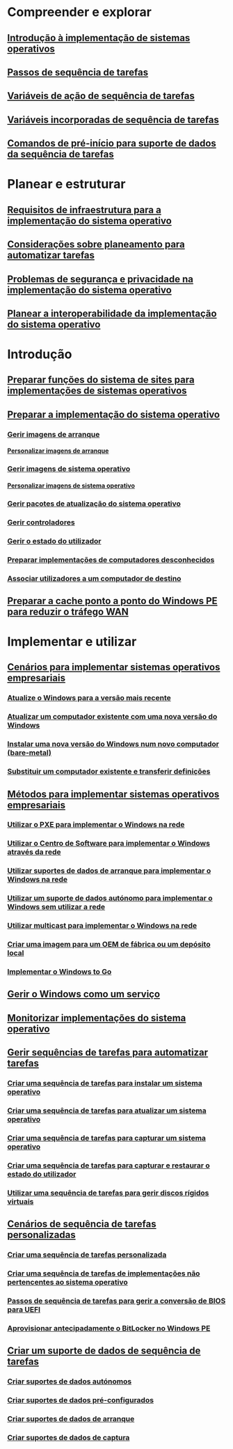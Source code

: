 # Compreender e explorar
## [Introdução à implementação de sistemas operativos](understand/introduction-to-operating-system-deployment.md)
## [Passos de sequência de tarefas](understand/task-sequence-steps.md)
## [Variáveis de ação de sequência de tarefas](understand/task-sequence-action-variables.md)
## [Variáveis incorporadas de sequência de tarefas](understand/task-sequence-built-in-variables.md)
## [Comandos de pré-início para suporte de dados da sequência de tarefas](understand/prestart-commands-for-task-sequence-media.md)

# Planear e estruturar
## [Requisitos de infraestrutura para a implementação do sistema operativo](plan-design/infrastructure-requirements-for-operating-system-deployment.md)
## [Considerações sobre planeamento para automatizar tarefas](plan-design/planning-considerations-for-automating-tasks.md)
## [Problemas de segurança e privacidade na implementação do sistema operativo](plan-design/security-and-privacy-for-operating-system-deployment.md)
## [Planear a interoperabilidade da implementação do sistema operativo](plan-design/planning-for-operating-system-deployment-interoperability.md)

# Introdução
## [Preparar funções do sistema de sites para implementações de sistemas operativos](get-started/prepare-site-system-roles-for-operating-system-deployments.md)
## [Preparar a implementação do sistema operativo](get-started/prepare-for-operating-system-deployment.md)
### [Gerir imagens de arranque](get-started/manage-boot-images.md)
#### [Personalizar imagens de arranque](get-started/customize-boot-images.md)

### [Gerir imagens de sistema operativo](get-started/manage-operating-system-images.md)
#### [Personalizar imagens de sistema operativo](get-started/customize-operating-system-images.md)

### [Gerir pacotes de atualização do sistema operativo](get-started/manage-operating-system-upgrade-packages.md)
### [Gerir controladores](get-started/manage-drivers.md)
### [Gerir o estado do utilizador](get-started/manage-user-state.md)
### [Preparar implementações de computadores desconhecidos](get-started/prepare-for-unknown-computer-deployments.md)
### [Associar utilizadores a um computador de destino](get-started/associate-users-with-a-destination-computer.md)

## [Preparar a cache ponto a ponto do Windows PE para reduzir o tráfego WAN](get-started/prepare-windows-pe-peer-cache-to-reduce-wan-traffic.md)

# Implementar e utilizar
## [Cenários para implementar sistemas operativos empresariais](deploy-use/scenarios-to-deploy-enterprise-operating-systems.md)
### [Atualize o Windows para a versão mais recente](deploy-use/upgrade-windows-to-the-latest-version.md)
### [Atualizar um computador existente com uma nova versão do Windows](deploy-use/refresh-an-existing-computer-with-a-new-version-of-windows.md)
### [Instalar uma nova versão do Windows num novo computador (bare-metal)](deploy-use/install-new-windows-version-new-computer-bare-metal.md)
### [Substituir um computador existente e transferir definições](deploy-use/replace-an-existing-computer-and-transfer-settings.md)

## [Métodos para implementar sistemas operativos empresariais](deploy-use/methods-to-deploy-enterprise-operating-systems.md)
### [Utilizar o PXE para implementar o Windows na rede](deploy-use/use-pxe-to-deploy-windows-over-the-network.md)
### [Utilizar o Centro de Software para implementar o Windows através da rede](deploy-use/use-software-center-to-deploy-windows-over-the-network.md)
### [Utilizar suportes de dados de arranque para implementar o Windows na rede](deploy-use/use-bootable-media-to-deploy-windows-over-the-network.md)
### [Utilizar um suporte de dados autónomo para implementar o Windows sem utilizar a rede](deploy-use/use-stand-alone-media-to-deploy-windows-without-using-the-network.md)
### [Utilizar multicast para implementar o Windows na rede](deploy-use/use-multicast-to-deploy-windows-over-the-network.md)
### [Criar uma imagem para um OEM de fábrica ou um depósito local](deploy-use/create-an-image-for-an-oem-in-factory-or-a-local-depot.md)
### [Implementar o Windows to Go](deploy-use/deploy-windows-to-go.md)

## [Gerir o Windows como um serviço](deploy-use/manage-windows-as-a-service.md)
## [Monitorizar implementações do sistema operativo](deploy-use/monitor-operating-system-deployments.md)

## [Gerir sequências de tarefas para automatizar tarefas](deploy-use/manage-task-sequences-to-automate-tasks.md)
### [Criar uma sequência de tarefas para instalar um sistema operativo](deploy-use/create-a-task-sequence-to-install-an-operating-system.md)
### [Criar uma sequência de tarefas para atualizar um sistema operativo](deploy-use/create-a-task-sequence-to-upgrade-an-operating-system.md)
### [Criar uma sequência de tarefas para capturar um sistema operativo](deploy-use/create-a-task-sequence-to-capture-an-operating-system.md)
### [Criar uma sequência de tarefas para capturar e restaurar o estado do utilizador](deploy-use/create-a-task-sequence-to-capture-and-restore-user-state.md)
### [Utilizar uma sequência de tarefas para gerir discos rígidos virtuais](deploy-use/use-a-task-sequence-to-manage-virtual-hard-disks.md)

## [Cenários de sequência de tarefas personalizadas](deploy-use/custom-task-sequence-scenarios.md)
### [Criar uma sequência de tarefas personalizada](deploy-use/create-a-custom-task-sequence.md)
### [Criar uma sequência de tarefas de implementações não pertencentes ao sistema operativo](deploy-use/create-a-task-sequence-for-non-operating-system-deployments.md)
### [Passos de sequência de tarefas para gerir a conversão de BIOS para UEFI](deploy-use/task-sequence-steps-to-manage-bios-to-uefi-conversion.md)
### [Aprovisionar antecipadamente o BitLocker no Windows PE](deploy-use/preprovision-bitlocker-in-windows-pe.md)

## [Criar um suporte de dados de sequência de tarefas](deploy-use/create-task-sequence-media.md)
### [Criar suportes de dados autónomos](deploy-use/create-stand-alone-media.md)
### [Criar suportes de dados pré-configurados](deploy-use/create-prestaged-media.md)
### [Criar suportes de dados de arranque](deploy-use/create-bootable-media.md)
### [Criar suportes de dados de captura](deploy-use/create-capture-media.md)
